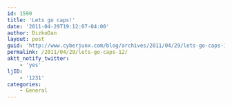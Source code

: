 ```yaml
---
id: 1590
title: 'Lets go caps!'
date: '2011-04-29T19:12:07-04:00'
author: DizkoDan
layout: post
guid: 'http://www.cyberjunx.com/blog/archives/2011/04/29/lets-go-caps-12/'
permalink: /2011/04/29/lets-go-caps-12/
aktt_notify_twitter:
    - 'yes'
ljID:
    - '1231'
categories:
    - General
---
```


<div class="posterous_autopost"></div>